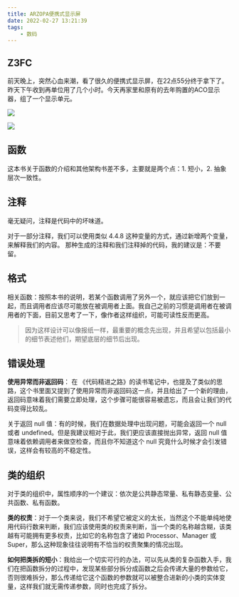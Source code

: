 ```yaml
---
title: ARZOPA便携式显示屏
date: 2022-02-27 13:21:39
tags:
    - 数码
---
```

## Z3FC

前天晚上，突然心血来潮，看了很久的便携式显示屏，在22点55分终于拿下了。昨天下午收到再单位用了几个小时。今天再家里和原有的去年购置的ACO显示器，组了一个显示单元。

![](/img/shuma/2025-01-14/1.jpg)

![](/img/shuma/2025-01-14/2.jpg)

## 函数

这本书关于函数的介绍和其他架构书差不多，主要就是两个点：1. 短小，2. 抽象层次一致性。

## 注释

毫无疑问，注释是代码中的坏味道。

对于一部分注释，我们可以使用类似 4.4.8 这种变量的方式，通过新增两个变量，来解释我们的内容。
那种生成的注释和我们注释掉的代码，我的建议是：不要留。

## 格式

相关函数：按照本书的说明，若某个函数调用了另外一个，就应该把它们放到一起，而且调用者应该尽可能放在被调用者上面。我自己之前的习惯是调用者在被调用者的下面，目前又思考了一下，像作者这样组织，可能可读性反而更高。

> 因为这样设计可以像报纸一样，最重要的概念先出现，并且希望以包括最小的细节表述他们，期望底层的细节后出现。

## 错误处理

**使用异常而非返回码**： 在 《代码精进之路》的读书笔记中，也提及了类似的思路，这个书里面又提到了使用异常而非返回码这一点，并且给出了一个新的理由，返回码意味着我们需要立即处理，这个步骤可能很容易被遗忘，而且会让我们的代码变得比较乱。

关于返回 null 值：有的时候，我们在数据处理中出现问题，可能会返回一个 null 或者 undefined。但是我建议相对于此，我们更应该直接抛出异常，返回 null 值意味着依赖调用者来做空检查，而且你不知道这个 null 究竟什么时候才会引发错误，这样会有较高的不稳定性。

## 类的组织

对于类的组织中，属性顺序的一个建议：依次是公共静态常量、私有静态变量、公共函数、私有函数。

**类的权责**：对于一个类来说，我们不希望它被定义的太长，当然这个不能单纯地使用代码行数来判断，我们应该使用类的权责来判断，当一个类的名称越含糊，该类越有可能拥有更多权责，比如它的名称包含了诸如 Processor、Manager 或 Super，那么这种现象往往说明有不恰当的权责聚集的情况出现。

**如何把类拆的短小**：我给出一个切实可行的办法，可以先从类的复杂函数入手，我们在把函数拆分的过程中，发现某些部分拆分成函数之后会传递大量的参数给它，否则很难拆分，那么传递给它这个函数的参数就可以被整合进新的小类的实体变量，这样我们就无需传递参数，同时也完成了拆分。

